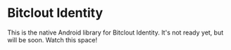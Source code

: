 # Bitclout Identity

This is the native Android library for Bitclout Identity. It's not ready yet, but will be soon. Watch this space!